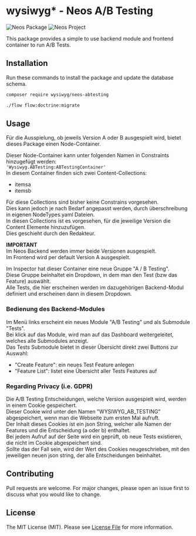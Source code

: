 # wysiwyg* - Neos A/B Testing
![Neos Package](https://img.shields.io/badge/Neos-Package-blue.svg "Neos Package")
![Neos Project](https://img.shields.io/badge/Neos-%20%3E=%203.2%20-blue.svg "Neos Project")

This package provides a simple to use backend module and frontend container to run A/B Tests. </br>


## Installation
Run these commands to install the package and update the database schema.
```bash
composer require wysiwyg/neos-abtesting

./flow flow:doctrine:migrate
```

## Usage
Für die Ausspielung, ob jeweils Version A oder B ausgespielt wird, bietet dieses Package einen Node-Container.
  
Dieser Node-Container kann unter folgenden Namen in Constraints hinzugefügt werden:  
`'Wysiwyg.ABTesting:ABTestingContainer'`  
In diesem Container finden sich zwei Content-Collections:  
* itemsa
* itemsb

Für diese Collections sind bisher keine Constrains vorgesehen.  
Dies kann jedoch je nach Bedarf angepasst werden, durch überschreibung in eigenen NodeTypes.yaml Dateien.  
In diesen Collections ist es vorgesehen, für die jeweilige Version die Content Elemente hinzuzufügen.  
Dies geschieht durch den Redakteur.  

**IMPORTANT**  
Im Neos Backend werden immer beide Versionen ausgespielt.  
Im Frontend wird per default Version A ausgespielt.  

Im Inspector hat dieser Container eine neue Gruppe "A / B Testing".  
Diese Gruppe beinhaltet ein Dropdown, in dem man den Test (bzw das Feature) auswählt.  
Alle Tests, die hier erscheinen werden im dazugehörigen Backend-Modul definiert und erscheinen dann in diesem Dropdown.  

### Bedienung des Backend-Modules
Im Menü links erscheint ein neues Module "A/B Testing" und als Submodule "Tests".  
Bei klick auf das Module, wird man auf das Dashboard weitergeleitet, welches alle Submodules anzeigt.  
Das Tests Submodule bietet in dieser Übersicht direkt zwei Buttons zur Auswahl:  
* "Create Feature": ein neues Test Feature anlegen
* "Feature List": listet eine Übersicht aller Tests Features auf

### Regarding Privacy (i.e. GDPR)
Die A/B Testing Entscheidungen, welche Version ausgespielt wird, werden in einem Cookie gespeichert.  
Dieser Cookie wird unter den Namen "WYSIWYG_AB_TESTING" abgespeichert, wenn man die Webseite zum ersten Mal aufruft.  
Der Inhalt dieses Cookies ist ein json String, welcher alle Namen der Features und die Entscheidung (a oder b) enthaltet.  
Bei jedem Aufruf auf der Seite wird ein geprüft, ob neue Tests existieren, die nicht im Cookie abgespeichert sind.  
Sollte das der Fall sein, wird der Wert des Cookies neugeschrieben, mit den jeweiligen neuen json string, der alle Entscheidungen beinhaltet.  

 
## Contributing
Pull requests are welcome. For major changes, please open an issue first to discuss what you would like to change.
 
## License
The MIT License (MIT). Please see [License File](LICENSE) for more information.